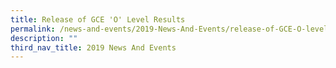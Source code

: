 ```yaml
---
title: Release of GCE 'O' Level Results
permalink: /news-and-events/2019-News-And-Events/release-of-GCE-O-level-results
description: ""
third_nav_title: 2019 News And Events
---
```

